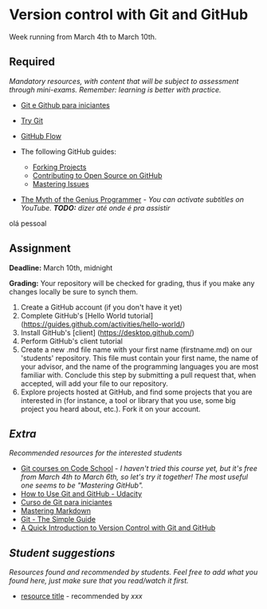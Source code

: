 # Version control with Git and GitHub

Week running from March 4th to March 10th.

## Required 
*Mandatory resources, with content that will be subject to assessment through mini-exams. Remember: learning is better with practice.*

* [Git e Github para iniciantes](https://www.youtube.com/watch?v=UMhskLXJuq4)
* [Try Git](https://try.github.io/levels/1/challenges/1)
* [GitHub Flow](http://scottchacon.com/2011/08/31/github-flow.html)
* The following GitHub guides:
  * [Forking Projects](https://guides.github.com/activities/forking/)
  * [Contributing to Open Source on GitHub](https://guides.github.com/activities/contributing-to-open-source/)
  * [Mastering Issues](https://guides.github.com/features/issues/)
  
  
* [The Myth of the Genius Programmer](https://www.youtube.com/watch?v=0SARbwvhupQ) - _You can activate subtitles on YouTube. **TODO:** dizer até onde é pra assistir_

olá pessoal

## Assignment
**Deadline:** March 10th, midnight

**Grading:** Your repository will be checked for grading, thus if you make any changes locally be sure to synch them.

1. Create a GitHub account (if you don't have it yet)
2. Complete GitHub's [Hello World tutorial] (https://guides.github.com/activities/hello-world/)
2. Install GitHub's [client] (https://desktop.github.com/)
4. Perform GitHub's client tutorial
5. Create a new .md file name with your first name (firstname.md) on our 'students' repository. This file must contain your first name, the name of your advisor, and the name of the programming languages you are most familiar with. Conclude this step by submitting a pull request that, when accepted, will add your file to our repository.
6. Explore projects hosted at GitHub, and find some projects that you are interested in (for instance, a tool or library that you use, some big project you heard about, etc.). Fork it on your account.



## *Extra*
*Recommended resources for the interested students*

* [Git courses on Code School](https://www.codeschool.com/learn/git) - *I haven't tried this course yet, but it's free from March 4th to March 6th, so let's try it together! The most useful one seems to be "Mastering GitHub".*
* [How to Use Git and GitHub - Udacity](https://www.udacity.com/course/viewer#!/c-ud775/l-2980038599/m-2960778924)
* [Curso de Git para iniciantes](https://www.youtube.com/playlist?list=PLInBAd9OZCzzHBJjLFZzRl6DgUmOeG3H0)
* [Mastering Markdown](https://guides.github.com/features/mastering-markdown/)
* [Git - The Simple Guide](http://rogerdudler.github.io/git-guide/)
* [A Quick Introduction to Version Control with Git and GitHub](http://journals.plos.org/ploscompbiol/article?id=10.1371/journal.pcbi.1004668)


## *Student suggestions*
*Resources found and recommended by students. Feel free to add what you found here, just make sure that you read/watch it first.*

* [resource title](http://www.google.com) - recommended by *xxx*

